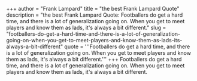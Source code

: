 +++
author = "Frank Lampard"
title = "the best Frank Lampard Quote"
description = "the best Frank Lampard Quote: Footballers do get a hard time, and there is a lot of generalization going on. When you get to meet players and know them as lads, it's always a bit different."
slug = "footballers-do-get-a-hard-time-and-there-is-a-lot-of-generalization-going-on-when-you-get-to-meet-players-and-know-them-as-lads-its-always-a-bit-different"
quote = '''Footballers do get a hard time, and there is a lot of generalization going on. When you get to meet players and know them as lads, it's always a bit different.'''
+++
Footballers do get a hard time, and there is a lot of generalization going on. When you get to meet players and know them as lads, it's always a bit different.
